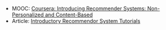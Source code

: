 * MOOC:
[Coursera: Introducing Recommender Systems: Non-Personalized and Content-Based](
https://www.coursera.org/learn/recommender-systems-introduction/lecture/0ExG1/intro-to-recommender-systems)
* Article:
[Introductory Recommendor System Tutorials](https://medium.com/ai-society/a-concise-recommender-systems-tutorial-fa40d5a9c0fa)
